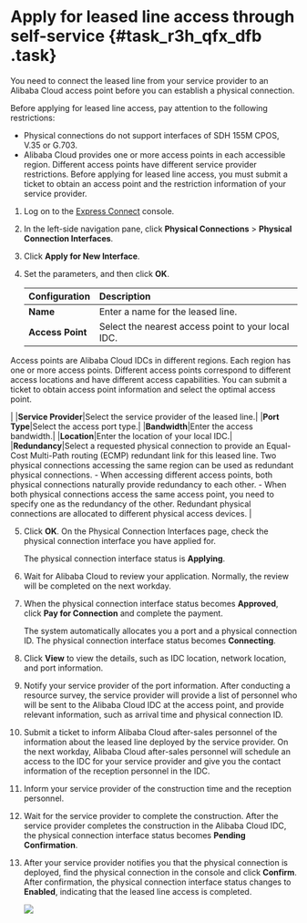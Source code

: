 # Apply for leased line access through self-service {#task_r3h_qfx_dfb .task}

You need to connect the leased line from your service provider to an Alibaba Cloud access point before you can establish a physical connection.

Before applying for leased line access, pay attention to the following restrictions:

-   Physical connections do not support interfaces of SDH 155M CPOS, V.35 or G.703.
-   Alibaba Cloud provides one or more access points in each accessible region. Different access points have different service provider restrictions. Before applying for leased line access, you must submit a ticket to obtain an access point and the restriction information of your service provider.

1.  Log on to the [Express Connect](https://expressconnectnext.console.aliyun.com) console. 
2.  In the left-side navigation pane, click **Physical Connections** \> **Physical Connection Interfaces**. 
3.  Click **Apply for New Interface**. 
4.  Set the parameters, and then click **OK**. 

    |Configuration|Description|
    |:------------|:----------|
    |**Name**|Enter a name for the leased line.|
    |**Access Point**| Select the nearest access point to your local IDC.

 Access points are Alibaba Cloud IDCs in different regions. Each region has one or more access points. Different access points correspond to different access locations and have different access capabilities. You can submit a ticket to obtain access point information and select the optimal access point.

 |
    |**Service Provider**|Select the service provider of the leased line.|
    |**Port Type**|Select the access port type.|
    |**Bandwidth**|Enter the access bandwidth.|
    |**Location**|Enter the location of your local IDC.|
    |**Redundancy**|Select a requested physical connection to provide an Equal-Cost Multi-Path routing \(ECMP\) redundant link for this leased line. Two physical connections accessing the same region can be used as redundant physical connections.    -   When accessing different access points, both physical connections naturally provide redundancy to each other.
    -   When both physical connections access the same access point, you need to specify one as the redundancy of the other. Redundant physical connections are allocated to different physical access devices.
|

5.  Click **OK**. On the Physical Connection Interfaces page, check the physical connection interface you have applied for. 

    The physical connection interface status is **Applying**.

6.  Wait for Alibaba Cloud to review your application. Normally, the review will be completed on the next workday.
7.  When the physical connection interface status becomes **Approved**, click **Pay for Connection** and complete the payment. 

    The system automatically allocates you a port and a physical connection ID. The physical connection interface status becomes **Connecting**.

8.  Click **View** to view the details, such as IDC location, network location, and port information. 
9.  Notify your service provider of the port information. After conducting a resource survey, the service provider will provide a list of personnel who will be sent to the Alibaba Cloud IDC at the access point, and provide relevant information, such as arrival time and physical connection ID.
10. Submit a ticket to inform Alibaba Cloud after-sales personnel of the information about the leased line deployed by the service provider. On the next workday, Alibaba Cloud after-sales personnel will schedule an access to the IDC for your service provider and give you the contact information of the reception personnel in the IDC.
11. Inform your service provider of the construction time and the reception personnel. 
12. Wait for the service provider to complete the construction. After the service provider completes the construction in the Alibaba Cloud IDC, the physical connection interface status becomes **Pending Confirmation**.
13. After your service provider notifies you that the physical connection is deployed, find the physical connection in the console and click **Confirm**. After confirmation, the physical connection interface status changes to **Enabled**, indicating that the leased line access is completed.

    ![](http://static-aliyun-doc.oss-cn-hangzhou.aliyuncs.com/assets/img/21425/154277930712047_en-US.png)


